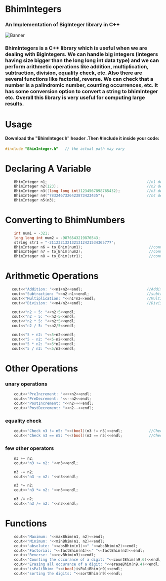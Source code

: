 # BhimIntegers
### An Implementation of BigInteger library in C++
![Banner](https://github.com/kothariji/BhimIntegers/blob/master/Bhim%20Integers.jpg?raw=true)

### BhimIntegers is a C++ library which is useful when we are dealing with BigIntegers. We can handle big integers (integers having size bigger than the long long int data type) and we can perform arithmetic operations like addition, multiplication, subtraction, division, equality check, etc. Also there are several functions like factorial, reverse. We can check that a number is a palindromic number, counting occurrences, etc. It has some conversion option to convert a string to bhimInteger etc. Overall this library is very useful for computing large results.


# Usage
#### Download the "BhimInteger.h" header .Then #include it inside your code:
```c++
#include "BhimInteger.h"   // the actual path may vary
```
# Declaring A Variable
```c++
    BhimInteger n1;                                             //n1 defined with value 0
    BhimInteger n2(123);                                        //n2 defined with value int value
    BhimInteger n3((long long int)1234567898765432);            //n3 defined with value long long int value
    BhimInteger n4("7832467326423873423435");                   //n4 defined with string value
    BhimInteger n5(n3);   
```

# Converting to BhimNumbers
```c++
    int num1 = -321;
    long long int num2 = -9876543219876543;
    string str1 = "-2112321321321312421534365777";
    BhimInteger n6 = to_Bhim(num1);                              //converting int to BhimInteger
    BhimInteger n7 = to_Bhim(num2);                              //converting long long int to BhimInteger
    BhimInteger n8 = to_Bhim(str1);                              //converting string to BhimInteger
```
 
 # Arithmetic Operations
 ```c++
    cout<<"Addition: "<<n1+n2<<endl;                             //Addition
    cout<<"Subtraction: "<<n2-n1<<endl;                          //subtraction
    cout<<"Multiplication: "<<n1*n2<<endl;                       //Multiplication
    cout<<"Division: "<<n4/n2<<endl;                             //Division

    cout<<"n2 + 5: "<<n2+5<<endl;
    cout<<"n2 - 5: "<<n2-5<<endl;
    cout<<"n2 * 5: "<<n2*5<<endl;
    cout<<"n2 / 5: "<<n2/5<<endl;

    cout<<"5 + n2: "<<5+n2<<endl;
    cout<<"5 - n2: "<<5-n2<<endl;
    cout<<"5 * n2: "<<5*n2<<endl;
    cout<<"5 / n2: "<<5/n2<<endl;
```

# Other Operations

### unary operations
```c++
    cout<<"PreIncrement: "<<++n2<<endl;
    cout<<"PreDecrement: "<<--n2<<endl;
    cout<<"PostIncrement: "<<n2++<<endl;
    cout<<"PostDecrement: "<<n2--<<endl;
```
### equality check
```c++
    cout<<"Check n3 != n5: "<<(bool)(n3 != n5)<<endl;            //Checking if value of both are different
    cout<<"Check n3 == n5: "<<(bool)(n3 == n5)<<endl;            //Checking if value of both are same
```
### few other operators
```c++
    n3 += n2;
    cout<<"n3 += n2: "<<n3<<endl;

    n3 -= n2;
    cout<<"n3 -= n2: "<<n3<<endl;

    n3 *= n2;
    cout<<"n3 *= n2: "<<n3<<endl;

    n3 /= n2;
    cout<<"n3 /= n2: "<<n3<<endl;
```


# Functions
```c++
    cout<<"Maximum: "<<maxBhim(n1, n2)<<endl;                               //Maximum of two Numbers
    cout<<"Minimum: "<<minBhim(n1, n2)<<endl;                               //Minimum of two Numbers
    cout<<"absolute: "<<absBhim(n1)<<" "<<absBhim(n2)<<endl;                //Absolute value of a number
    cout<<"Factorial: "<<factBhim(n1)<<" "<<factBhim(n2)<<endl;             //Factorial of a number
    cout<<"Reverse: "<<revBhim(n3)<<endl;                                   //Reverse a number
    cout<<"Counting the occurance of a digit: "<<countBhim(n9,6)<<endl;     //Counting the occurance of a digit
    cout<<"Erasing all occurance of a digit: "<<eraseBhim(n9,4)<<endl;      //Erasing all occurances of a digit
    cout<<"isPaliBhim: "<<(bool)isPaliBhim(n9)<<endl;                       //Checking if a number is palindrome
    cout<<"sorting the digits: "<<sortBhim(n9)<<endl;                       //sort the digits of a number
```
